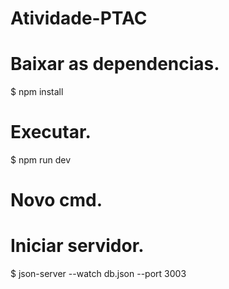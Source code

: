 # Atividade-PTAC

# Baixar as dependencias.
$ npm install

# Executar.
$ npm run dev

# Novo cmd.
# Iniciar servidor.
$ json-server --watch db.json --port 3003
